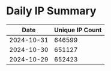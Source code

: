 # Daily IP Summary
| Date | Unique IP Count |
|----|----|
| 2024-10-31 | 646599 |
| 2024-10-30 | 651127 |
| 2024-10-29 | 652423 |